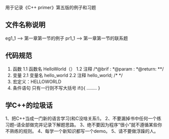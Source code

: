 用于记录《C++ primer》第五版的例子和习题

## 文件名称说明
   eg1_1 --> 第一章第一节的例子
   pr1_1 --> 第一章第一节的联系题
## 代码规范
1. 函数
   1.1 函数名
       HelloWorld（）
   1.2 注释
      /*@brif  :
       *@param :
       *@return:
      **/
2. 变量
   2.1 变量名
       hello_world
   2.2 注释
       hello_world; /*  */
3. 宏定义：HELLOWORLD
4. 条件语句
   只有一行则不写大括号
   if(){
   ........
   }
##  学C++的垃圾话
1、把C++当成一门新的语言学习(和C没啥关系!)。
2、不要漏掉书中任何一个练习题–请全部做完并记录下解题思路。
3、绝不要因为程序“很小”就不遵循某些你不熟练的规则。
4、每学一个新知识都写一个demo。
5、请不要做浮躁的人。
